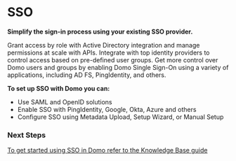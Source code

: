 # SSO

**Simplify the sign-in process using your existing SSO provider.**

Grant access by role with Active Directory integration and manage permissions at scale with APIs. Integrate with top identity providers to control access based on pre-defined user groups. Get more control over Domo users and groups by enabling Domo Single Sign-On using a variety of applications, including AD FS, PingIdentity, and others.

**To set up SSO with Domo you can:**
- Use SAML and OpenID solutions
- Enable SSO with PingIdentity, Google, Okta, Azure and others
- Configure SSO using Metadata Upload, Setup Wizard, or Manual Setup

### Next Steps

[To get started using SSO in Domo refer to the Knowledge Base guide](https://knowledge.domo.com/Administer/Implementing_Single_Sign-On)